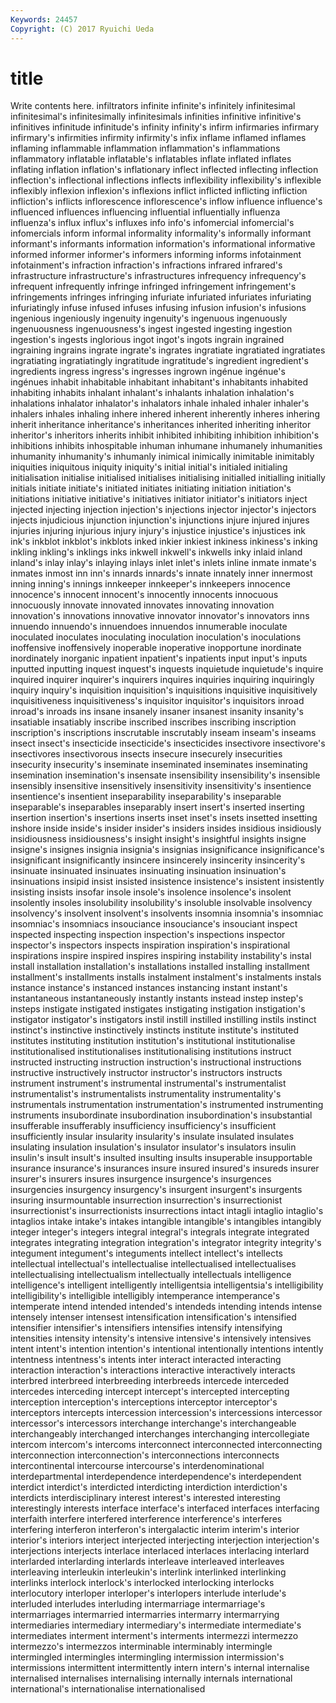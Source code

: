 ```yaml
---
Keywords: 24457 
Copyright: (C) 2017 Ryuichi Ueda
---
```


# title

Write contents here.
 infiltrators infinite infinite's infinitely infinitesimal infinitesimal's infinitesimally infinitesimals infinities
infinitive infinitive's infinitives infinitude infinitude's infinity infinity's infirm infirmaries infirmary
infirmary's infirmities infirmity infirmity's infix inflame inflamed inflames inflaming inflammable
inflammation inflammation's inflammations inflammatory inflatable inflatable's inflatables inflate inflated inflates
inflating inflation inflation's inflationary inflect inflected inflecting inflection inflection's inflectional
inflections inflects inflexibility inflexibility's inflexible inflexibly inflexion inflexion's inflexions inflict
inflicted inflicting infliction infliction's inflicts inflorescence inflorescence's inflow influence influence's
influenced influences influencing influential influentially influenza influenza's influx influx's influxes
info info's infomercial infomercial's infomercials inform informal informality informality's informally
informant informant's informants information information's informational informative informed informer informer's
informers informing informs infotainment infotainment's infraction infraction's infractions infrared infrared's
infrastructure infrastructure's infrastructures infrequency infrequency's infrequent infrequently infringe infringed infringement
infringement's infringements infringes infringing infuriate infuriated infuriates infuriating infuriatingly infuse
infused infuses infusing infusion infusion's infusions ingenious ingeniously ingenuity ingenuity's
ingenuous ingenuously ingenuousness ingenuousness's ingest ingested ingesting ingestion ingestion's ingests
inglorious ingot ingot's ingots ingrain ingrained ingraining ingrains ingrate ingrate's
ingrates ingratiate ingratiated ingratiates ingratiating ingratiatingly ingratitude ingratitude's ingredient ingredient's
ingredients ingress ingress's ingresses ingrown ingénue ingénue's ingénues inhabit inhabitable
inhabitant inhabitant's inhabitants inhabited inhabiting inhabits inhalant inhalant's inhalants inhalation
inhalation's inhalations inhalator inhalator's inhalators inhale inhaled inhaler inhaler's inhalers
inhales inhaling inhere inhered inherent inherently inheres inhering inherit inheritance
inheritance's inheritances inherited inheriting inheritor inheritor's inheritors inherits inhibit inhibited
inhibiting inhibition inhibition's inhibitions inhibits inhospitable inhuman inhumane inhumanely inhumanities
inhumanity inhumanity's inhumanly inimical inimically inimitable inimitably iniquities iniquitous iniquity
iniquity's initial initial's initialed initialing initialisation initialise initialised initialises initialising
initialled initialling initially initials initiate initiate's initiated initiates initiating initiation
initiation's initiations initiative initiative's initiatives initiator initiator's initiators inject injected
injecting injection injection's injections injector injector's injectors injects injudicious injunction
injunction's injunctions injure injured injures injuries injuring injurious injury injury's
injustice injustice's injustices ink ink's inkblot inkblot's inkblots inked inkier
inkiest inkiness inkiness's inking inkling inkling's inklings inks inkwell inkwell's
inkwells inky inlaid inland inland's inlay inlay's inlaying inlays inlet
inlet's inlets inline inmate inmate's inmates inmost inn inn's innards
innards's innate innately inner innermost inning inning's innings innkeeper innkeeper's
innkeepers innocence innocence's innocent innocent's innocently innocents innocuous innocuously innovate
innovated innovates innovating innovation innovation's innovations innovative innovator innovator's innovators
inns innuendo innuendo's innuendoes innuendos innumerable inoculate inoculated inoculates inoculating
inoculation inoculation's inoculations inoffensive inoffensively inoperable inoperative inopportune inordinate inordinately
inorganic inpatient inpatient's inpatients input input's inputs inputted inputting inquest
inquest's inquests inquietude inquietude's inquire inquired inquirer inquirer's inquirers inquires
inquiries inquiring inquiringly inquiry inquiry's inquisition inquisition's inquisitions inquisitive inquisitively
inquisitiveness inquisitiveness's inquisitor inquisitor's inquisitors inroad inroad's inroads ins insane
insanely insaner insanest insanity insanity's insatiable insatiably inscribe inscribed inscribes
inscribing inscription inscription's inscriptions inscrutable inscrutably inseam inseam's inseams insect
insect's insecticide insecticide's insecticides insectivore insectivore's insectivores insectivorous insects insecure
insecurely insecurities insecurity insecurity's inseminate inseminated inseminates inseminating insemination insemination's
insensate insensibility insensibility's insensible insensibly insensitive insensitively insensitivity insensitivity's insentience
insentience's insentient inseparability inseparability's inseparable inseparable's inseparables inseparably insert insert's
inserted inserting insertion insertion's insertions inserts inset inset's insets insetted
insetting inshore inside inside's insider insider's insiders insides insidious insidiously
insidiousness insidiousness's insight insight's insightful insights insigne insigne's insignes insignia
insignia's insignias insignificance insignificance's insignificant insignificantly insincere insincerely insincerity insincerity's
insinuate insinuated insinuates insinuating insinuation insinuation's insinuations insipid insist insisted
insistence insistence's insistent insistently insisting insists insofar insole insole's insolence
insolence's insolent insolently insoles insolubility insolubility's insoluble insolvable insolvency insolvency's
insolvent insolvent's insolvents insomnia insomnia's insomniac insomniac's insomniacs insouciance insouciance's
insouciant inspect inspected inspecting inspection inspection's inspections inspector inspector's inspectors
inspects inspiration inspiration's inspirational inspirations inspire inspired inspires inspiring instability
instability's instal install installation installation's installations installed installing installment installment's
installments installs instalment instalment's instalments instals instance instance's instanced instances
instancing instant instant's instantaneous instantaneously instantly instants instead instep instep's
insteps instigate instigated instigates instigating instigation instigation's instigator instigator's instigators
instil instill instilled instilling instils instinct instinct's instinctive instinctively instincts
institute institute's instituted institutes instituting institution institution's institutional institutionalise institutionalised
institutionalises institutionalising institutions instruct instructed instructing instruction instruction's instructional instructions
instructive instructively instructor instructor's instructors instructs instrument instrument's instrumental instrumental's
instrumentalist instrumentalist's instrumentalists instrumentality instrumentality's instrumentals instrumentation instrumentation's instrumented instrumenting
instruments insubordinate insubordination insubordination's insubstantial insufferable insufferably insufficiency insufficiency's insufficient
insufficiently insular insularity insularity's insulate insulated insulates insulating insulation insulation's
insulator insulator's insulators insulin insulin's insult insult's insulted insulting insults
insuperable insupportable insurance insurance's insurances insure insured insured's insureds insurer
insurer's insurers insures insurgence insurgence's insurgences insurgencies insurgency insurgency's insurgent
insurgent's insurgents insuring insurmountable insurrection insurrection's insurrectionist insurrectionist's insurrectionists insurrections
intact intagli intaglio intaglio's intaglios intake intake's intakes intangible intangible's
intangibles intangibly integer integer's integers integral integral's integrals integrate integrated
integrates integrating integration integration's integrator integrity integrity's integument integument's integuments
intellect intellect's intellects intellectual intellectual's intellectualise intellectualised intellectualises intellectualising intellectualism
intellectually intellectuals intelligence intelligence's intelligent intelligently intelligentsia intelligentsia's intelligibility intelligibility's
intelligible intelligibly intemperance intemperance's intemperate intend intended intended's intendeds intending
intends intense intensely intenser intensest intensification intensification's intensified intensifier intensifier's
intensifiers intensifies intensify intensifying intensities intensity intensity's intensive intensive's intensively
intensives intent intent's intention intention's intentional intentionally intentions intently intentness
intentness's intents inter interact interacted interacting interaction interaction's interactions interactive
interactively interacts interbred interbreed interbreeding interbreeds intercede interceded intercedes interceding
intercept intercept's intercepted intercepting interception interception's interceptions interceptor interceptor's interceptors
intercepts intercession intercession's intercessions intercessor intercessor's intercessors interchange interchange's interchangeable
interchangeably interchanged interchanges interchanging intercollegiate intercom intercom's intercoms interconnect interconnected
interconnecting interconnection interconnection's interconnections interconnects intercontinental intercourse intercourse's interdenominational interdepartmental
interdependence interdependence's interdependent interdict interdict's interdicted interdicting interdiction interdiction's interdicts
interdisciplinary interest interest's interested interesting interestingly interests interface interface's interfaced
interfaces interfacing interfaith interfere interfered interference interference's interferes interfering interferon
interferon's intergalactic interim interim's interior interior's interiors interject interjected interjecting
interjection interjection's interjections interjects interlace interlaced interlaces interlacing interlard interlarded
interlarding interlards interleave interleaved interleaves interleaving interleukin interleukin's interlink interlinked
interlinking interlinks interlock interlock's interlocked interlocking interlocks interlocutory interloper interloper's
interlopers interlude interlude's interluded interludes interluding intermarriage intermarriage's intermarriages intermarried
intermarries intermarry intermarrying intermediaries intermediary intermediary's intermediate intermediate's intermediates interment
interment's interments intermezzi intermezzo intermezzo's intermezzos interminable interminably intermingle intermingled
intermingles intermingling intermission intermission's intermissions intermittent intermittently intern intern's internal
internalise internalised internalises internalising internally internals international international's internationalise internationalised
